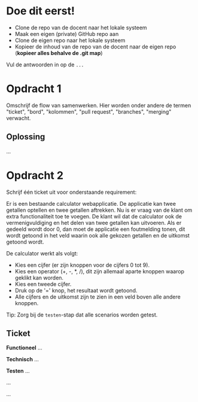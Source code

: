 # Doe dit eerst!

- Clone de repo van de docent naar het lokale systeem
- Maak een eigen (private) GitHub repo aan
- Clone de eigen repo naar het lokale systeem
- Kopieer de inhoud van de repo van de docent naar de eigen repo (**kopieer alles behalve de .git map**)

Vul de antwoorden in op de `...`

# Opdracht 1

Omschrijf de flow van samenwerken. Hier worden onder andere de termen "ticket", "bord", "kolommen", "pull request", "branches", "merging" verwacht.

## Oplossing

...

# Opdracht 2

Schrijf één ticket uit voor onderstaande requirement:

Er is een bestaande calculator webapplicatie. De applicatie kan twee getallen optellen en twee getallen aftrekken. Nu is er vraag van de klant om extra functionaliteit toe te voegen. De klant wil dat de calculator ook de vermenigvuldiging en het delen van twee getallen kan uitvoeren. Als er gedeeld wordt door 0, dan moet de applicatie een foutmelding tonen, dit wordt getoond in het veld waarin ook alle gekozen getallen en de uitkomst getoond wordt.

De calculator werkt als volgt:

- Kies een cijfer (er zijn knoppen voor de cijfers 0 tot 9).
- Kies een operator (+, -, \*, /), dit zijn allemaal aparte knoppen waarop geklikt kan worden.
- Kies een tweede cijfer.
- Druk op de '=' knop, het resultaat wordt getoond.
- Alle cijfers en de uitkomst zijn te zien in een veld boven alle andere knoppen.

Tip: Zorg bij de `testen`-stap dat alle scenarios worden getest.

## Ticket

**Functioneel**
...

**Technisch**
...

**Testen**
...

...

...
